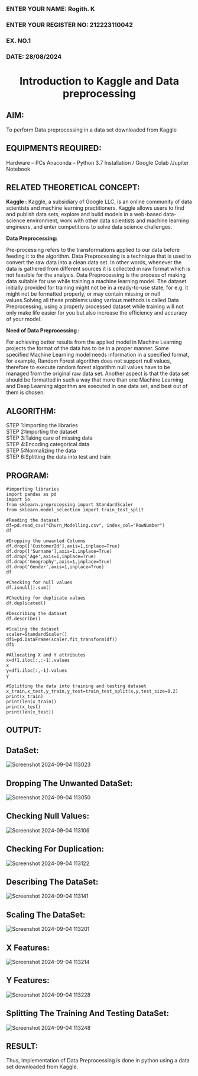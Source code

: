 <H3>ENTER YOUR NAME: Rogith. K</H3>
<H3>ENTER YOUR REGISTER NO: 212223110042</H3>
<H3>EX. NO.1</H3>
<H3>DATE: 28/08/2024</H3>
<H1 ALIGN =CENTER> Introduction to Kaggle and Data preprocessing</H1>

## AIM:

To perform Data preprocessing in a data set downloaded from Kaggle

## EQUIPMENTS REQUIRED:
Hardware – PCs
Anaconda – Python 3.7 Installation / Google Colab /Jupiter Notebook

## RELATED THEORETICAL CONCEPT:

**Kaggle :**
Kaggle, a subsidiary of Google LLC, is an online community of data scientists and machine learning practitioners. Kaggle allows users to find and publish data sets, explore and build models in a web-based data-science environment, work with other data scientists and machine learning engineers, and enter competitions to solve data science challenges.

**Data Preprocessing:**

Pre-processing refers to the transformations applied to our data before feeding it to the algorithm. Data Preprocessing is a technique that is used to convert the raw data into a clean data set. In other words, whenever the data is gathered from different sources it is collected in raw format which is not feasible for the analysis.
Data Preprocessing is the process of making data suitable for use while training a machine learning model. The dataset initially provided for training might not be in a ready-to-use state, for e.g. it might not be formatted properly, or may contain missing or null values.Solving all these problems using various methods is called Data Preprocessing, using a properly processed dataset while training will not only make life easier for you but also increase the efficiency and accuracy of your model.

**Need of Data Preprocessing :**

For achieving better results from the applied model in Machine Learning projects the format of the data has to be in a proper manner. Some specified Machine Learning model needs information in a specified format, for example, Random Forest algorithm does not support null values, therefore to execute random forest algorithm null values have to be managed from the original raw data set.
Another aspect is that the data set should be formatted in such a way that more than one Machine Learning and Deep Learning algorithm are executed in one data set, and best out of them is chosen.


## ALGORITHM:
STEP 1:Importing the libraries<BR>
STEP 2:Importing the dataset<BR>
STEP 3:Taking care of missing data<BR>
STEP 4:Encoding categorical data<BR>
STEP 5:Normalizing the data<BR>
STEP 6:Splitting the data into test and train<BR>

##  PROGRAM:
```
#importing libraries
import pandas as pd
import io
from sklearn.preprocessing import StandardScaler
from sklearn.model_selection import train_test_split

#Reading the dataset
df=pd.read_csv("Churn_Modelling.csv", index_col="RowNumber")
df

#Dropping the unwanted Columns
df.drop(['CustomerId'],axis=1,inplace=True)
df.drop(['Surname'],axis=1,inplace=True)
df.drop('Age',axis=1,inplace=True)
df.drop('Geography',axis=1,inplace=True)
df.drop('Gender',axis=1,inplace=True)
df

#Checking for null values
df.isnull().sum()

#Checking for duplicate values
df.duplicated()

#Describing the dataset
df.describe()

#Scaling the dataset
scaler=StandardScaler()
df1=pd.DataFrame(scaler.fit_transform(df))
df1

#Allocating X and Y attributes
x=df1.iloc[:,:-1].values
x
y=df1.iloc[:,-1].values
y

#Splitting the data into training and testing dataset
x_train,x_test,y_train,y_test=train_test_split(x,y,test_size=0.2)
print(x_train)
print(len(x_train))
print(x_test)
print(len(x_test))
```


## OUTPUT:
## DataSet:
![Screenshot 2024-09-04 113023](https://github.com/user-attachments/assets/57ad8f3a-556d-4bf5-b30d-83efa3d388c6)


## Dropping The Unwanted DataSet:
![Screenshot 2024-09-04 113050](https://github.com/user-attachments/assets/fe352783-c6d0-4ec3-98f8-89e013e2bca7)


## Checking Null Values:
![Screenshot 2024-09-04 113106](https://github.com/user-attachments/assets/76d84bd9-1ac0-4637-b3c5-162a280a24a2)


## Checking For Duplication:
![Screenshot 2024-09-04 113122](https://github.com/user-attachments/assets/0fb3a7ed-1e85-4515-8ca7-f0416fd82052)


## Describing The DataSet:
![Screenshot 2024-09-04 113141](https://github.com/user-attachments/assets/8e16722c-ab29-408a-96a8-45f9c9a91fc5)


## Scaling The DataSet:
![Screenshot 2024-09-04 113201](https://github.com/user-attachments/assets/dc688e2b-b7b5-4264-b5ea-56fbcf3c8274)


## X Features:
![Screenshot 2024-09-04 113214](https://github.com/user-attachments/assets/951bfbc5-748c-42b7-973d-180578902c82)


## Y Features:
![Screenshot 2024-09-04 113228](https://github.com/user-attachments/assets/3ddae6bb-30ce-4702-94f8-66f0858ab31f)


## Splitting The Training And Testing DataSet:
![Screenshot 2024-09-04 113248](https://github.com/user-attachments/assets/286e603b-52b4-4dd8-b701-34716003f761)




## RESULT:
Thus, Implementation of Data Preprocessing is done in python  using a data set downloaded from Kaggle.
